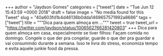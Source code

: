 
+++
author = "Jaydson Gomes"
categories = ["tweet"]
date = "Tue Jun 12 15:43:59 +0000 2018"
draft = false
image = "No media found for this Tweet"
slug = "40a603fd1b4d46136b0dda1469657571992a8686"
tags = ["tweet"]
title = """Dica para quem almoça em ..."""
tweet = true
tweet_url = "https://twitter.com/jaydson/status/1006562766281420803"
+++
Dica para quem almoça em casa, especialmente se tiver filhos: Façam comida no domingo. Congele o que der pra congelar, guarde o que der pra guardar e vai consumindo durante a semana.
Isso te livra do stress, economiza tempo e evita aquele junkie food da pressa.
